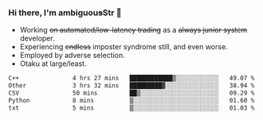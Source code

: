 ### Hi there, I'm ambiguou~~s~~Str 👋

<!--
**ambiguoustexture/ambiguoustexture** is a ✨ _special_ ✨ repository because its `README.md` (this file) appears on your GitHub profile.

Here are some ideas to get you started:
-->
- Working ~~on automated/low-latency trading~~ as a ~~always junior system~~ developer.
- Experiencing ~~endless~~ imposter syndrome still, and even worse.
- Employed by adverse selection.
- Otaku at large/least.

<!--START_SECTION:waka-->

```txt
C++               4 hrs 27 mins   ████████████▒░░░░░░░░░░░░   49.07 %
Other             3 hrs 32 mins   █████████▓░░░░░░░░░░░░░░░   38.94 %
CSV               50 mins         ██▒░░░░░░░░░░░░░░░░░░░░░░   09.29 %
Python            8 mins          ▒░░░░░░░░░░░░░░░░░░░░░░░░   01.60 %
txt               5 mins          ▒░░░░░░░░░░░░░░░░░░░░░░░░   01.03 %
```

<!--END_SECTION:waka-->
